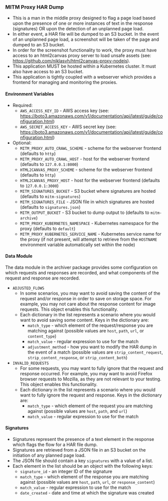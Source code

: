 ### MITM Proxy HAR Dump

+ This is a man in the middle proxy designed to flag a page load based upon the presence of one or more instances of text in the response (signatures) OR upon the detection of an unplanned page load.
+ In either event, a HAR file will be dumped to an S3 bucket. In the event of an unplanned page load, a screenshot will be taken of the page and dumped to an S3 bucket.
+ In order for the screenshot functionality to work, the proxy must have access to an html2canvas proxy server to load unsafe assets (see: <https://github.com/niklasvh/html2canvas-proxy-nodejs>).
+ This application MUST be hosted within a Kubernetes cluster. It must also have access to an S3 bucket.
+ This application is tightly coupled with a webserver which provides a frontend for managing and monitoring the proxies.


#### Environment Variables

+ Required:
    + `AWS_ACCESS_KEY_ID` - AWS access key (see: <https://boto3.amazonaws.com/v1/documentation/api/latest/guide/configuration.html>)
    + `AWS_SECRET_ACCESS_KEY` - AWS secret key (see: <https://boto3.amazonaws.com/v1/documentation/api/latest/guide/configuration.html>)
+ Optional:
    + `MITM_PROXY_AUTO_CRAWL_SCHEME` - scheme for the webserver frontend (defaults to `http`)
    + `MITM_PROXY_AUTO_CRAWL_HOST` - host for the webserver frontend (defaults to `127.0.0.1:8000`)
    + `HTML2CANVAS_PROXY_SCHEME` - scheme for the webserver frontend (defaults to `http`)
    + `HTML2CANVAS_PROXY_HOST` - host for the webserver frontend (defaults to `127.0.0.1:3000`)
    + `MITM_SIGNATURES_BUCKET` - S3 bucket where signatures are hosted (defaults to `mitm-signatures`)
    + `MITM_SIGNATURES_FILE` - JSON file in which signatures are hosted (defaults to `signatures.json`)
    + `MITM_OUTPUT_BUCKET` - S3 bucket to dump output to (defaults to `mitm-archive`)
    + `MITM_PROXY_KUBERNETES_NAMESPACE` - Kubernetes namespace for the proxy (defaults to `default`)
    + `MITM_PROXY_KUBERNETES_SERVICE_NAME` - Kubernetes service name for the proxy (if not present, will attempt to retrieve from the `HOSTNAME` environment variable automatically set within the node)


#### Data Module

The data module in the archiver package provides some configuration on which requests and responses are recorded, and what components of the request and response are recorded.

+ `ADJUSTED_FLOWS`
    + In some scenarios, you may want to avoid saving the content of the request and/or response in order to save on storage space. For example, you may not care about the response content for image requests. This object enables this functionality.
    + Each dictionary in the list represents a scenario where you would want to avoid saving some content. Keys in the dictionary are:
        + `match_type` - which element of the request/response you are matching against (possible values are `host`, `path`, `url`, or `content_type`)
        + `match_value` - regular expression to use for the match
        + `adjustment_method` - how you want to modify the HAR dump in the event of a match (possible values are `strip_content_request`, `strip_content_response`, or `strip_content_both`)
+ `INVALID_REQUESTS`
    + For some requests, you may want to fully ignore that the request and response occurred. For example, you may want to avoid Firefox browser requests to Mozilla, as they are not relevant to your testing. This object enables this functionality.
    + Each dictionary in the list represents a scenario where you would want to fully ignore the request and response. Keys in the dictionary are:
        + `match_type` - which element of the request you are matching against (possible values are `host`, `path`, and `url`)
        + `match_value` - regular expression to use for the match


#### Signatures

+ Signatures represent the presence of a text element in the response which flags the flow for a HAR file dump.
+ Signatures are retrieved from a JSON file in an S3 bucket on the initiation of any planned page load.
+ The JSON file should contain a key `signatures` with a value of a list.
+ Each element in the list should be an object with the following keys:
    + `signature_id` - an integer ID of the signature
    + `match_type` - which element of the response you are matching against (possible values are `host`, `path`, `url`, or `response_content`)
    + `match_value` - regular expression to use for the match
    + `date_created` - date and time at which the signature was created